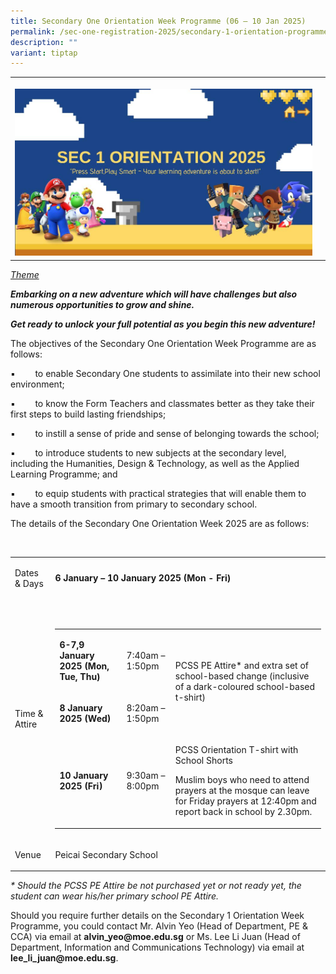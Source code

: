 ```yaml
---
title: Secondary One Orientation Week Programme (06 – 10 Jan 2025)
permalink: /sec-one-registration-2025/secondary-1-orientation-programme-06-10-jan/
description: ""
variant: tiptap
---
```

<table style="minWidth: 50px">
<colgroup>
<col>
<col>
</colgroup>
<tbody>
<tr>
<th rowspan="1" colspan="1">
<p></p>
<div class="isomer-image-wrapper">
<img style="width: 100%" height="auto" width="100%" alt="Orientation week" src="/images/Aboutus/Orientation_week_1.jpg">
</div>
</th>
<th rowspan="1" colspan="1">
<p></p>
</th>
</tr>
</tbody>
</table>
<p><em><u>Theme</u></em>
</p>
<p><strong><em>Embarking on a new adventure which will have challenges but also numerous opportunities to grow and shine.</em></strong>
</p>
<p><strong><em>Get ready to unlock your full potential as you begin this new adventure!</em></strong>
</p>
<p>The objectives of the Secondary One Orientation Week Programme are as
follows:</p>
<p>▪&nbsp;&nbsp;&nbsp;&nbsp;&nbsp;&nbsp;&nbsp; to enable Secondary One students
to assimilate into their new school environment;</p>
<p>▪&nbsp;&nbsp;&nbsp;&nbsp;&nbsp;&nbsp;&nbsp; to know the Form Teachers
and classmates better as they take their first steps to build lasting friendships;</p>
<p>▪&nbsp;&nbsp;&nbsp;&nbsp;&nbsp;&nbsp;&nbsp; to instill a sense of pride
and sense of belonging towards the school;</p>
<p>▪&nbsp;&nbsp;&nbsp;&nbsp;&nbsp;&nbsp;&nbsp; to introduce students to new
subjects at the secondary level, including the Humanities, Design &amp;
Technology, as well as the Applied Learning Programme; and</p>
<p>▪&nbsp;&nbsp;&nbsp;&nbsp;&nbsp;&nbsp;&nbsp; to equip students with practical
strategies that will enable them to have a smooth transition from primary
to secondary school.</p>
<p>The details of the Secondary One Orientation Week 2025 are as follows:</p>
<p>&nbsp;</p>
<table style="minWidth: 50px">
<colgroup>
<col>
<col>
</colgroup>
<tbody>
<tr>
<td rowspan="1" colspan="1">
<p>Dates &amp; Days</p>
</td>
<td rowspan="1" colspan="1">
<p><strong>6 January – 10 January 2025 (Mon - Fri)</strong>
</p>
</td>
</tr>
<tr>
<td rowspan="1" colspan="1">
<p>Time &amp; Attire</p>
</td>
<td rowspan="1" colspan="1">
<p>&nbsp;</p>
<table style="minWidth: 75px">
<colgroup>
<col>
<col>
<col>
</colgroup>
<tbody>
<tr>
<td rowspan="1" colspan="1">
<p><strong>6-7,9 January 2025 (Mon, Tue, Thu)</strong>
</p>
</td>
<td rowspan="1" colspan="1">
<p>7:40am – 1:50pm</p>
</td>
<td rowspan="2" colspan="1">
<p>PCSS PE Attire* and extra set of school-based change (inclusive of a dark-coloured
school-based t-shirt)</p>
</td>
</tr>
<tr>
<td rowspan="1" colspan="1">
<p><strong>8 January 2025 (Wed)</strong>
</p>
</td>
<td rowspan="1" colspan="1">
<p>8:20am – 1:50pm</p>
</td>
</tr>
<tr>
<td rowspan="1" colspan="1">
<p><strong>10 January 2025 (Fri)</strong>
</p>
</td>
<td rowspan="1" colspan="1">
<p>9:30am – 8:00pm</p>
</td>
<td rowspan="1" colspan="1">
<p>PCSS Orientation T-shirt with School Shorts</p>
<p>Muslim boys who need to attend prayers at the mosque can leave for Friday
prayers at 12:40pm and report back in school by 2.30pm.</p>
</td>
</tr>
</tbody>
</table>
<p></p>
</td>
</tr>
<tr>
<td rowspan="1" colspan="1">
<p>Venue</p>
</td>
<td rowspan="1" colspan="1">
<p>Peicai Secondary School</p>
</td>
</tr>
</tbody>
</table>
<p><em>* Should the PCSS PE Attire be not purchased yet or not ready yet, the student can wear his/her primary school PE Attire.</em>
</p>
<p>Should you require further details on the Secondary 1 Orientation Week
Programme, you could contact Mr. Alvin Yeo (Head of Department, PE &amp;
CCA) via email at <strong>alvin_yeo@moe.edu.sg</strong> or Ms. Lee Li Juan
(Head of Department, Information and Communications Technology) via email
at <strong>lee_li_juan@moe.edu.sg</strong>.
<br>
</p>
<p></p>